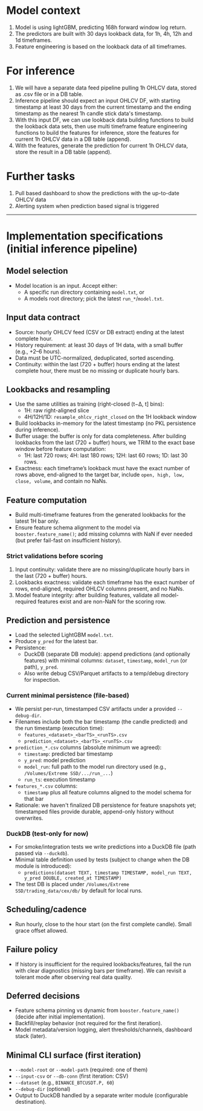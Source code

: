 # Model context

1. Model is using lightGBM, predicting 168h forward window log return.
2. The predictors are built with 30 days lookback data, for 1h, 4h, 12h and 1d timeframes.
3. Feature engineering is based on the lookback data of all timeframes.

# For inference

1. We will have a separate data feed pipeline pulling 1h OHLCV data, stored as .csv file or in a DB table.
2. Inference pipeline should expect an input OHLCV DF, with starting timestamp at least 30 days from the current timestamp and the ending timestamp as the nearest 1h candle stick data's timestamp.
3. With this input DF, we can use lookback data building functions to build the lookback data sets, then use multi timeframe feature engineering functions to build the features for inference, store the features for current 1h OHLCV data in a DB table (append).
4. With the features, generate the prediction for current 1h OHLCV data, store the result in a DB table (append).

# Further tasks

1. Pull based dashboard to show the predictions with the up-to-date OHLCV data
2. Alerting system when prediction based signal is triggered

---------------------------------------------------------------------------------

# Implementation specifications (initial inference pipeline)

## Model selection
- Model location is an input. Accept either:
  - A specific run directory containing `model.txt`, or
  - A models root directory; pick the latest `run_*`/`model.txt`.

## Input data contract
- Source: hourly OHLCV feed (CSV or DB extract) ending at the latest complete hour.
- History requirement: at least 30 days of 1H data, with a small buffer (e.g., +2–6 hours).
- Data must be UTC-normalized, deduplicated, sorted ascending.
- Continuity: within the last (720 + buffer) hours ending at the latest complete hour, there must be no missing or duplicate hourly bars.

## Lookbacks and resampling
- Use the same utilities as training (right-closed (t−Δ, t] bins):
  - 1H: raw right-aligned slice
  - 4H/12H/1D: `resample_ohlcv_right_closed` on the 1H lookback window
- Build lookbacks in-memory for the latest timestamp (no PKL persistence during inference).
- Buffer usage: the buffer is only for data completeness. After building lookbacks from the last (720 + buffer) hours, we TRIM to the exact base window before feature computation:
  - 1H: last 720 rows; 4H: last 180 rows; 12H: last 60 rows; 1D: last 30 rows.
- Exactness: each timeframe’s lookback must have the exact number of rows above, end-aligned to the target bar, include `open, high, low, close, volume`, and contain no NaNs.

## Feature computation
- Build multi-timeframe features from the generated lookbacks for the latest 1H bar only.
- Ensure feature schema alignment to the model via `booster.feature_name()`; add missing columns with NaN if ever needed (but prefer fail-fast on insufficient history).

### Strict validations before scoring
1) Input continuity: validate there are no missing/duplicate hourly bars in the last (720 + buffer) hours.
2) Lookbacks exactness: validate each timeframe has the exact number of rows, end-aligned, required OHLCV columns present, and no NaNs.
3) Model feature integrity: after building features, validate all model-required features exist and are non-NaN for the scoring row.

## Prediction and persistence
- Load the selected LightGBM `model.txt`.
- Produce `y_pred` for the latest bar.
- Persistence:
  - DuckDB (separate DB module): append predictions (and optionally features) with minimal columns: `dataset`, `timestamp`, `model_run` (or path), `y_pred`.
  - Also write debug CSV/Parquet artifacts to a temp/debug directory for inspection.

### Current minimal persistence (file-based)
- We persist per-run, timestamped CSV artifacts under a provided `--debug-dir`.
- Filenames include both the bar timestamp (the candle predicted) and the run timestamp (execution time):
  - `features_<dataset>_<barTS>_<runTS>.csv`
  - `prediction_<dataset>_<barTS>_<runTS>.csv`
- `prediction_*.csv` columns (absolute minimum we agreed):
  - `timestamp`: predicted bar timestamp
  - `y_pred`: model prediction
  - `model_run`: full path to the model run directory used (e.g., `/Volumes/Extreme SSD/.../run_...`)
  - `run_ts`: execution timestamp
- `features_*.csv` columns:
  - `timestamp` plus all feature columns aligned to the model schema for that bar
- Rationale: we haven't finalized DB persistence for feature snapshots yet; timestamped files provide durable, append-only history without overwrites.

### DuckDB (test-only for now)
- For smoke/integration tests we write predictions into a DuckDB file (path passed via `--duckdb`).
- Minimal table definition used by tests (subject to change when the DB module is introduced):
  - `predictions(dataset TEXT, timestamp TIMESTAMP, model_run TEXT, y_pred DOUBLE, created_at TIMESTAMP)`
- The test DB is placed under `/Volumes/Extreme SSD/trading_data/cex/db/` by default for local runs.

## Scheduling/cadence
- Run hourly, close to the hour start (on the first complete candle). Small grace offset allowed.

## Failure policy
- If history is insufficient for the required lookbacks/features, fail the run with clear diagnostics (missing bars per timeframe). We can revisit a tolerant mode after observing real data quality.

## Deferred decisions
- Feature schema pinning vs dynamic from `booster.feature_name()` (decide after initial implementation).
- Backfill/replay behavior (not required for the first iteration).
- Model metadata/version logging, alert thresholds/channels, dashboard stack (later).

## Minimal CLI surface (first iteration)
- `--model-root` or `--model-path` (required: one of them)
- `--input-csv` or `--db-conn` (first iteration: CSV)
- `--dataset` (e.g., `BINANCE_BTCUSDT.P, 60`)
- `--debug-dir` (optional)
- Output to DuckDB handled by a separate writer module (configurable destination).
